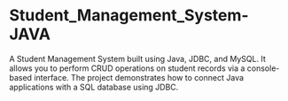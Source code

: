 # Student_Management_System-JAVA
A Student Management System built using Java, JDBC, and MySQL. It allows you to perform CRUD operations on student records via a console-based interface. The project demonstrates how to connect Java applications with a SQL database using JDBC.

